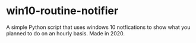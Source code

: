 # win10-routine-notifier
A simple Python script that uses windows 10 notfications to show what you planned to do on an hourly basis. Made in 2020.
